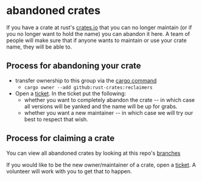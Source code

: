 # abandoned crates
If you have a crate at rust's [crates.io](https://crates.io/) that you can no longer
maintain (or if you no longer want to hold the name) you can abandon it here. A team
of people will make sure that if anyone wants to maintain or use your crate name,
they will be able to.

## Process for abandoning your crate
- transfer ownership to this group via the
    [cargo command](http://doc.crates.io/crates-io.html#cargo-owner)
    - `cargo owner --add github:rust-crates:reclaimers`
- Open a [ticket](https://github.com/rust-crates/abandoned/issues/new).
    In the ticket put the following:
    - whether you want to completely abandon the crate -- in which case all versions
        will be yanked and the name will be up for grabs.
    - whether you want a new maintainer -- in which case we will try our best to
        respect that wish.

## Process for claiming a crate
You can view all abandoned crates by looking at this repo's
[branches](https://github.com/rust-crates/abandoned/branches)

If you would like to be the new owner/maintainer of a crate, open a
[ticket](https://github.com/rust-crates/abandoned/issues/new). A volunteer will
work with you to get that to happen.
